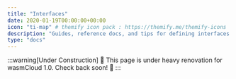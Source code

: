 ```yaml
---
title: "Interfaces"
date: 2020-01-19T00:00:00+00:00
icon: "ti-map" # themify icon pack : https://themify.me/themify-icons
description: "Guides, reference docs, and tips for defining interfaces and generating libraries."
type: "docs"
---
```


:::warning[Under Construction]
🚧 This page is under heavy renovation for wasmCloud 1.0. Check back soon! 🚧
:::

